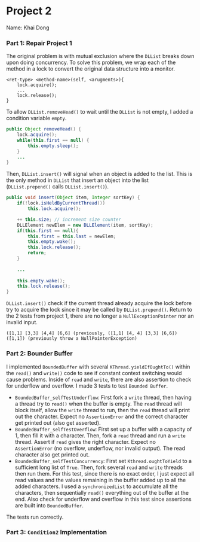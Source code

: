 # Project 2

Name: Khai Dong

### Part 1: Repair Project 1

The original problem is with mutual exclusion where the `DLList` breaks down upon doing concurrency.
To solve this problem, we wrap each of the method in a lock to convert the original data structure into a monitor.
```
<ret-type> <method-name>(self, <arugments>){
    lock.acquire();
    ...
    lock.release();
}
```

To allow `DLList.removeHead()` to wait until the `DLList` is not empty, I added a condition variable `empty`.

```java
public Object removeHead() {
    lock.acquire();
    while(this.first == null) {
        this.empty.sleep();
    }
    ...
}
```

Then, `DLList.insert()` will signal when an object is added to the list. This is the only method in `DLList` that insert an object
into the list (`DLList.prepend()` calls `DLList.insert()`).

```java
public void insert(Object item, Integer sortKey) {
    if(!lock.isHeldByCurrentThread())
        this.lock.acquire();

    ++ this.size; // increment size counter
    DLLElement newElem = new DLLElement(item, sortKey);
    if(this.first == null){
        this.first = this.last = newElem;
        this.empty.wake();
        this.lock.release();
        return;
    }
    
    ...
    
    this.empty.wake();
    this.lock.release();
}
```

`DLList.insert()` check if the current thread already acquire the lock before try to acquire the lock since it may be called by `DLList.prepend()`. Return to
the 2 tests from project 1, there are no longer a `NullExceptionPointer` nor an invalid input.
```agsl
([1,1] [3,3] [4,4] [6,6] (previously, ([1,1] [4, 4] [3,3] [6,6])
([1,1]) (previously throw a NullPointerException)
```

### Part 2: Bounder Buffer

I implemented `BoundedBuffer` with several `KThread.yieldIfOughtTo()` within the `read()` and `write()` code to see if constant context switching would cause
problems. Inside of `read` and `write`, there are also assertion to check for underflow and overflow. I made 3 tests to test `Bounded Buffer`.

- `BoundedBuffer_selfTestUnderflow`: First fork a `write` thread, then having a thread try to `read()` when the buffer is empty. 
The `read` thread will block itself, allow the `write` thread to run, then the `read` thread will print out the character. Expect
no `AssertionError` and the correct character get printed out (also get asserted).
- `BoundedBuffer_selfTestOverflow`: First set up a buffer with a capacity of 1, then fill it with a character. Then, fork
a `read` thread and run a `write` thread. Assert if `read` gives the right character. Expect no `AssertionError` (no overflow, underflow, nor invalid output).
The read character also get printed out.
- `BoundedBuffer_selfTestConcurrency`: First set `Kthread.oughtToYield` to a sufficient long list of `True`. Then, fork several `read` and `write` threads
then run them. For this test, since there is no exact order, I just expect all read values and the values remaining in the buffer added up to
all the added characters. I used a `synchronizedList` to accumulate all the characters, then sequentially `read()` everything out of the buffer
at the end. Also check for underflow and overflow in this test since assertions are built into `BoundedBuffer`.

The tests run correctly.

### Part 3: `Condition2` Implementation

